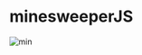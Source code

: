 # minesweeperJS

![min](https://user-images.githubusercontent.com/30497847/48044810-6e11de00-e153-11e8-9619-6f6654449f94.PNG)
